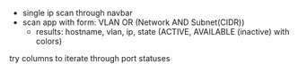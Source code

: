 - single ip scan through navbar
- scan app with form: VLAN OR (Network AND Subnet(CIDR))
    - results: hostname, vlan, ip, state (ACTIVE, AVAILABLE (inactive) with colors)


try columns to iterate through port statuses